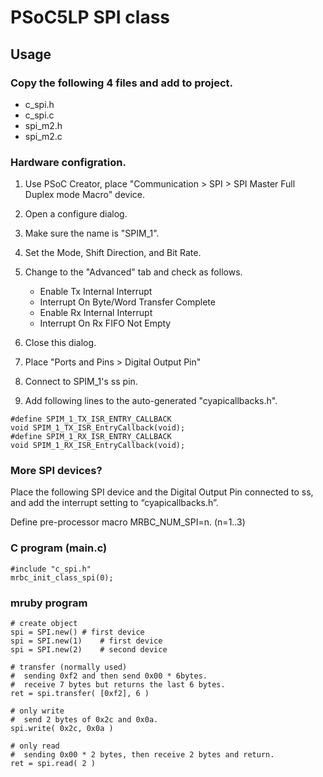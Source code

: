 # PSoC5LP SPI class

## Usage

### Copy the following 4 files and add to project.
 * c_spi.h
 * c_spi.c
 * spi_m2.h
 * spi_m2.c


### Hardware configration.

   1. Use PSoC Creator, place "Communication > SPI >
        SPI Master Full Duplex mode Macro" device.
   2. Open a configure dialog.
   3. Make sure the name is "SPIM_1".
   4. Set the Mode, Shift Direction, and Bit Rate.
   5. Change to the "Advanced" tab and check as follows.
       *	Enable Tx Internal Interrupt
       *	Interrupt On Byte/Word Transfer Complete
       * 	Enable Rx Internal Interrupt
       *	Interrupt On Rx FIFO Not Empty

   6. Close this dialog.
   7. Place "Ports and Pins > Digital Output Pin"
   8. Connect to SPIM_1's ss pin.
   9. Add following lines to the auto-generated "cyapicallbacks.h".
```
#define SPIM_1_TX_ISR_ENTRY_CALLBACK
void SPIM_1_TX_ISR_EntryCallback(void);
#define SPIM_1_RX_ISR_ENTRY_CALLBACK
void SPIM_1_RX_ISR_EntryCallback(void);
```

### More SPI devices?

Place the following SPI device and the Digital Output Pin connected to ss, and add the interrupt setting to “cyapicallbacks.h”.

Define pre-processor macro MRBC_NUM_SPI=n. (n=1..3)


### C program (main.c)

```
#include "c_spi.h"
mrbc_init_class_spi(0);
```


### mruby program

```
# create object
spi = SPI.new()	# first device
spi = SPI.new(1)	# first device
spi = SPI.new(2)	# second device

# transfer (normally used)
#  sending 0xf2 and then send 0x00 * 6bytes.
#  receive 7 bytes but returns the last 6 bytes.
ret = spi.transfer( [0xf2], 6 )

# only write
#  send 2 bytes of 0x2c and 0x0a.
spi.write( 0x2c, 0x0a )

# only read
#  sending 0x00 * 2 bytes, then receive 2 bytes and return.
ret = spi.read( 2 )
```
